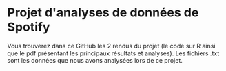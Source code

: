 # Projet d'analyses de données de Spotify
Vous trouverez dans ce GitHub les 2 rendus du projet (le code sur R ainsi que le pdf présentant les principaux résultats et analyses). Les fichiers .txt sont les données que nous avons analysées lors de ce projet. 
